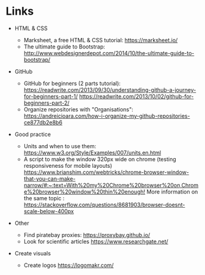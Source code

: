 # Links 

* HTML & CSS 
  - Marksheet, a free HTML & CSS tutorial:
    https://marksheet.io/
  - The ultimate guide to Bootstrap:
    http://www.webdesignerdepot.com/2014/10/the-ultimate-guide-to-bootstrap/

* GitHub 
  - GitHub for beginners (2 parts tutorial): 
    <https://readwrite.com/2013/09/30/understanding-github-a-journey-for-beginners-part-1/> 
    <https://readwrite.com/2013/10/02/github-for-beginners-part-2/> 
  - Organize repositories with "Organisations": 
    <https://andreicioara.com/how-i-organize-my-github-repositories-ce877db2e8b6> 


* Good practice 
  - Units and when to use them: 
    <https://www.w3.org/Style/Examples/007/units.en.html> 
  - A script to make the window 320px wide on chrome (testing responsiveness for mobile layouts) 
    <https://www.brianshim.com/webtricks/chrome-browser-window-that-you-can-make-narrow/#:~:text=With%20my%20Chrome%20browser%20on,Chrome%20browser%20window%20thin%20enough!>
    More information on the same topic : 
    <https://stackoverflow.com/questions/8681903/browser-doesnt-scale-below-400px>

* Other
  - Find piratebay proxies: 
    https://proxybay.github.io/ 
  - Look for scientific articles 
    https://www.researchgate.net/ 

* Create visuals 
  - Create logos 
    https://logomakr.com/ 
    
